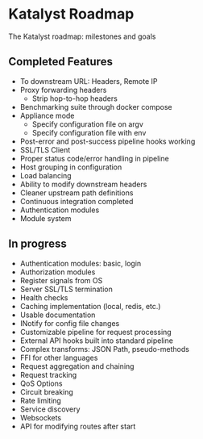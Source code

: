 # Katalyst Roadmap

The Katalyst roadmap: milestones and goals

## Completed Features

- To downstream URL: Headers, Remote IP
- Proxy forwarding headers
    - Strip hop-to-hop headers
- Benchmarking suite through docker compose
- Appliance mode
    - Specify configuration file on argv
    - Specify configuration file with env
- Post-error and post-success pipeline hooks working
- SSL/TLS Client
- Proper status code/error handling in pipeline
- Host grouping in configuration
- Load balancing
- Ability to modify downstream headers
- Cleaner upstream path definitions
- Continuous integration completed
- Authentication modules
- Module system

## In progress

- Authentication modules: basic, login
- Authorization modules
- Register signals from OS
- Server SSL/TLS termination
- Health checks
- Caching implementation (local, redis, etc.)
- Usable documentation
- INotify for config file changes
- Customizable pipeline for request processing
- External API hooks built into standard pipeline
- Complex transforms: JSON Path, pseudo-methods
- FFI for other languages
- Request aggregation and chaining
- Request tracking
- QoS Options
- Circuit breaking
- Rate limiting
- Service discovery
- Websockets
- API for modifying routes after start
